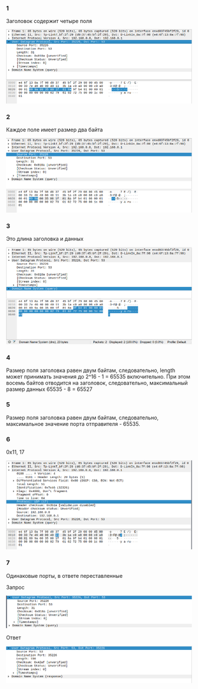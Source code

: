 ### 1

Заголовок содержит четыре поля

![pic1](Pics/1.png)

### 2

Каждое поле имеет размер два байта

![pic2](Pics/2.png)

### 3

Это длина заголовка и данных

![pic3](Pics/3.png)

### 4

Размер поля заголовка равен двум байтам, следовательно, length может принимать значения до 2^16 - 1 = 65535 включительно. При этом восемь байтов отводится на заголовок, следовательно, максимальный размер данных 65535 - 8 = 65527

### 5

Размер поля заголовка равен двум байтам, следовательно, максимальное значение порта отправителя - 65535. 

### 6

0x11, 17

![pic6](Pics/6.png)

### 7

Одинаковые порты, в ответе переставленные

Запрос

![pic7-1](Pics/7-1.png)

Ответ

![pic7-2](Pics/7-2.png)





